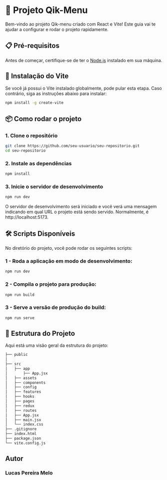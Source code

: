 # 🚀 Projeto Qik-Menu

Bem-vindo ao projeto Qik-menu criado com React e Vite! Este guia vai te ajudar a configurar e rodar o projeto rapidamente.

## 📋 Pré-requisitos

Antes de começar, certifique-se de ter o [Node.js](https://nodejs.org/) instalado em sua máquina.

## 🔧 Instalação do Vite

Se você já possui o Vite instalado globalmente, pode pular esta etapa. Caso contrário, siga as instruções abaixo para instalar:

```bash
npm install -g create-vite
```
## 📦 Como rodar o projeto
### 1. Clone o repositório
```bash
git clone https://github.com/seu-usuario/seu-repositorio.git
cd seu-repositorio
```
### 2. Instale as dependências
```bash
npm install
```

### 3. Inicie o servidor de desenvolvimento
```bash
npm run dev
```

O servidor de desenvolvimento será iniciado e você verá uma mensagem indicando em qual URL o projeto está sendo servido. Normalmente, é http://localhost:5173.

## 🛠️ Scripts Disponíveis
No diretório do projeto, você pode rodar os seguintes scripts:
### 1 - Roda a aplicação em modo de desenvolvimento:
```bash
npm run dev
```
### 2 - Compila o projeto para produção:
```bash
npm run build
```
### 3 - Serve a versão de produção do build:
```bash
npm run serve
```

## 📂 Estrutura do Projeto
Aqui está uma visão geral da estrutura do projeto:

```bash
├── public
│  
├── src
│   ├── app
│       ├── App.jsx
│   ├── assets
│   ├── components
│   ├── config
│   ├── features
│   ├── hooks
│   ├── pages
│   ├── redux
│   ├── routes
│   ├── App.jsx
│   ├── main.jsx
│   └── index.css
├── .gitignore
├── index.html
├── package.json
└── vite.config.js
```
## Autor
### Lucas Pereira Melo
